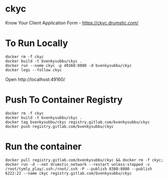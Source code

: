 # ckyc
Know Your Client Application Form - https://ckyc.drumstic.com/

# To Run Locally
```
docker rm -f ckyc
docker build -t bvenkysubbu/ckyc .
docker run --name ckyc -p 49160:8080 -d bvenkysubbu/ckyc
docker logs --follow ckyc
```
Open http://localhost:49160/

# Push To Container Registry
```
docker rm -f ckyc
docker build -t bvenkysubbu/ckyc .
docker tag bvenkysubbu/ckyc registry.gitlab.com/bvenkysubbu/ckyc
docker push registry.gitlab.com/bvenkysubbu/ckyc
```

# Run the container
```
docker pull registry.gitlab.com/bvenkysubbu/ckyc && docker rm -f ckyc; docker run -d --net drumstic_network --restart unless-stopped -v /root/tymly_play/.ssh:/root/.ssh -P --publish 8380:8080 --publish 6222:22 --name ckyc registry.gitlab.com/bvenkysubbu/ckyc
```